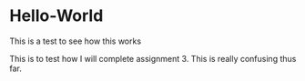 # Hello-World



This is a test to see how this works


This is to test how I will complete assignment 3.
This is really confusing thus far. 

